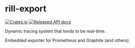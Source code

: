 # rill-export

[![Crates.io][crates-badge]][crates-url]
[![Released API docs][docs-badge]][docs-url]

[crates-badge]: https://img.shields.io/crates/v/rill-export.svg
[crates-url]: https://crates.io/crates/rill-export
[docs-badge]: https://docs.rs/rill-export/badge.svg
[docs-url]: https://docs.rs/rill-export

Dynamic tracing system that tends to be real-time.

Embedded exporter for Prometheus and Graphite (and others).

